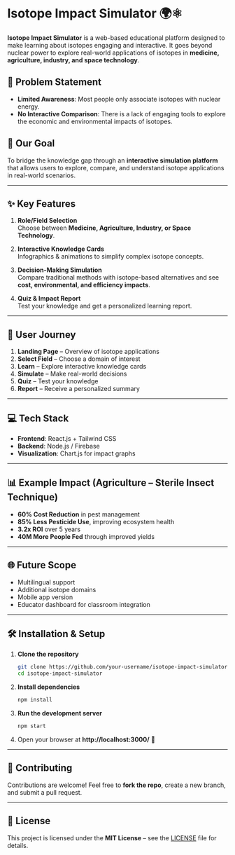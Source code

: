 # Isotope Impact Simulator 🌍⚛️

**Isotope Impact Simulator** is a web-based educational platform designed to make learning about isotopes engaging and interactive. It goes beyond nuclear power to explore real-world applications of isotopes in **medicine, agriculture, industry, and space technology**.  

## 🚀 Problem Statement  
- **Limited Awareness**: Most people only associate isotopes with nuclear energy.  
- **No Interactive Comparison**: There is a lack of engaging tools to explore the economic and environmental impacts of isotopes.  

## 🎯 Our Goal  
To bridge the knowledge gap through an **interactive simulation platform** that allows users to explore, compare, and understand isotope applications in real-world scenarios.  

---

## ✨ Key Features  
1. **Role/Field Selection**  
   Choose between **Medicine, Agriculture, Industry, or Space Technology**.  

2. **Interactive Knowledge Cards**  
   Infographics & animations to simplify complex isotope concepts.  

3. **Decision-Making Simulation**  
   Compare traditional methods with isotope-based alternatives and see **cost, environmental, and efficiency impacts**.  

4. **Quiz & Impact Report**  
   Test your knowledge and get a personalized learning report.  

---

## 🧭 User Journey  
1. **Landing Page** – Overview of isotope applications  
2. **Select Field** – Choose a domain of interest  
3. **Learn** – Explore interactive knowledge cards  
4. **Simulate** – Make real-world decisions  
5. **Quiz** – Test your knowledge  
6. **Report** – Receive a personalized summary  

---

## 💻 Tech Stack  
- **Frontend**: React.js + Tailwind CSS  
- **Backend**: Node.js / Firebase  
- **Visualization**: Chart.js for impact graphs  

---

## 📊 Example Impact (Agriculture – Sterile Insect Technique)  
- **60% Cost Reduction** in pest management  
- **85% Less Pesticide Use**, improving ecosystem health  
- **3.2x ROI** over 5 years  
- **40M More People Fed** through improved yields  

---

## 🌐 Future Scope  
- Multilingual support  
- Additional isotope domains  
- Mobile app version  
- Educator dashboard for classroom integration  

---

## 🛠️ Installation & Setup  

1. **Clone the repository**  
   ```bash
   git clone https://github.com/your-username/isotope-impact-simulator.git
   cd isotope-impact-simulator
   ```

2. **Install dependencies**  
   ```bash
   npm install
   ```

3. **Run the development server**  
   ```bash
   npm start
   ```

4. Open your browser at **http://localhost:3000/** 🚀  

---

## 🤝 Contributing  
Contributions are welcome! Feel free to **fork the repo**, create a new branch, and submit a pull request.  

---

## 📜 License  
This project is licensed under the **MIT License** – see the [LICENSE](LICENSE) file for details.  
